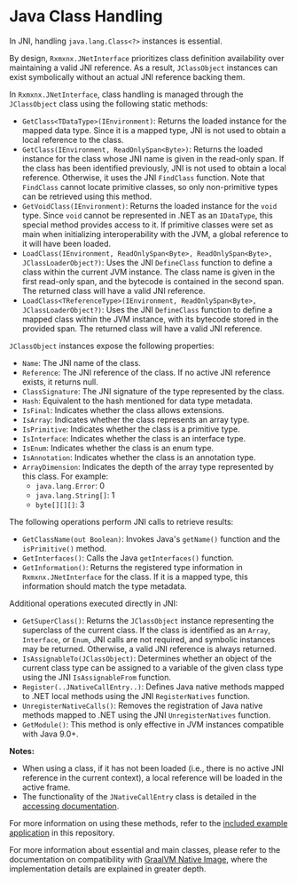 # Java Class Handling

In JNI, handling `java.lang.Class<?>` instances is essential.

By design, `Rxmxnx.JNetInterface` prioritizes class definition availability over maintaining a valid JNI reference. As a
result, `JClassObject` instances can exist symbolically without an actual JNI reference backing them.

In `Rxmxnx.JNetInterface`, class handling is managed through the `JClassObject` class using the following static
methods:

- `GetClass<TDataType>(IEnvironment)`: Returns the loaded instance for the mapped data type. Since it is a mapped type,
  JNI is not used to obtain a local reference to the class.
- `GetClass(IEnvironment, ReadOnlySpan<Byte>)`: Returns the loaded instance for the class whose JNI name is given in the
  read-only span. If the class has been identified previously, JNI is not used to obtain a local reference. Otherwise,
  it uses the JNI `FindClass` function. Note that `FindClass` cannot locate primitive classes, so only non-primitive
  types can be retrieved using this method.
- `GetVoidClass(IEnvironment)`: Returns the loaded instance for the `void` type. Since `void` cannot be represented in
  .NET as an `IDataType`, this special method provides access to it.
  If primitive classes were set as main when initializing interoperability with the JVM,
  a global reference to it will have been loaded.
- `LoadClass(IEnvironment, ReadOnlySpan<Byte>, ReadOnlySpan<Byte>, JClassLoaderObject?)`: Uses the JNI `DefineClass`
  function to define a class within the current JVM instance. The class name is given in the first read-only span, and
  the bytecode is contained in the second span. The returned class will have a valid JNI reference.
- `LoadClass<TReferenceType>(IEnvironment, ReadOnlySpan<Byte>, JClassLoaderObject?)`: Uses the JNI `DefineClass`
  function to define a mapped class within the JVM instance, with its bytecode stored in the provided span. The returned
  class will have a valid JNI reference.

`JClassObject` instances expose the following properties:

- `Name`: The JNI name of the class.
- `Reference`: The JNI reference of the class. If no active JNI reference exists, it returns null.
- `ClassSignature`: The JNI signature of the type represented by the class.
- `Hash`: Equivalent to the hash mentioned for data type metadata.
- `IsFinal`: Indicates whether the class allows extensions.
- `IsArray`: Indicates whether the class represents an array type.
- `IsPrimitive`: Indicates whether the class is a primitive type.
- `IsInterface`: Indicates whether the class is an interface type.
- `IsEnum`: Indicates whether the class is an enum type.
- `IsAnnotation`: Indicates whether the class is an annotation type.
- `ArrayDimension`: Indicates the depth of the array type represented by this class. For example:
    - `java.lang.Error`: 0
    - `java.lang.String[]`: 1
    - `byte[][][]`: 3

The following operations perform JNI calls to retrieve results:

- `GetClassName(out Boolean)`: Invokes Java's `getName()` function and the `isPrimitive()` method.
- `GetInterfaces()`: Calls the Java `getInterfaces()` function.
- `GetInformation()`: Returns the registered type information in `Rxmxnx.JNetInterface` for the class. If it is a mapped
  type, this information should match the type metadata.

Additional operations executed directly in JNI:

- `GetSuperClass()`: Returns the `JClassObject` instance representing the superclass of the current class. If the class
  is identified as an `Array`, `Interface`, or `Enum`, JNI calls are not required, and symbolic instances may be
  returned. Otherwise, a valid JNI reference is always returned.
- `IsAssignableTo(JClassObject)`: Determines whether an object of the current class type can be assigned to a variable
  of the given class type using the JNI `IsAssignableFrom` function.
- `Register(..JNativeCallEntry..)`: Defines Java native methods mapped to .NET local methods using the JNI
  `RegisterNatives` function.
- `UnregisterNativeCalls()`: Removes the registration of Java native methods mapped to .NET using the JNI
  `UnregisterNatives` function.
- `GetModule()`: This method is only effective in JVM instances compatible with Java 9.0+.

**Notes:**

- When using a class, if it has not been loaded (i.e., there is no active JNI reference in the current
  context), a local reference will be loaded in the active frame.
- The functionality of the `JNativeCallEntry` class is detailed in the [accessing documentation](jni-accessing.md).

For more information on using these methods, refer to
the [included example application](.././src/ApplicationTest/README.md) in this repository.

For more information about essential and main classes, please refer to the documentation on compatibility with
[GraalVM Native Image](../native-image/README.md), where the implementation details are explained in greater depth.
